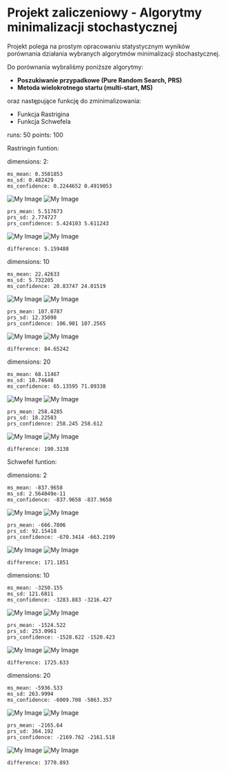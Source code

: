 # Projekt zaliczeniowy - Algorytmy minimalizacji stochastycznej
Projekt polega na prostym opracowaniu statystycznym wyników porównania działania wybranych algorytmów minimalizacji stochastycznej.

Do porównania wybraliśmy poniższe algorytmy:
- **Poszukiwanie przypadkowe (Pure Random Search, PRS)**
- **Metoda wielokrotnego startu (multi-start, MS)**

oraz następujące funkcję do zminimalizowania:
- Funkcja Rastrigina
- Funkcja Schwefela

runs: 50 
points: 100 

Rastringin funtion:


dimensions: 2:
```
ms_mean: 0.3581853
ms_sd: 0.482429
ms_confidence: 0.2244652 0.4919053
```
![My Image](histograms/Rastirgin_2_ms.png)
![My Image](boxplot/Rastirgin_2_ms.png)

```
prs_mean: 5.517673
prs_sd: 2.774727
prs_confidence: 5.424103 5.611243
```
![My Image](histograms/Rastirgin_2_prs.png)
![My Image](boxplot/Rastirgin_2_prs.png)
```
difference: 5.159488
```

dimensions: 10 

```
ms_mean: 22.42633
ms_sd: 5.732205
ms_confidence: 20.83747 24.01519
```
![My Image](histograms/Rastirgin_10_ms.png)
![My Image](boxplot/Rastirgin_10_ms.png)
```
prs_mean: 107.0787
prs_sd: 12.35098
prs_confidence: 106.901 107.2565
```
![My Image](histograms/Rastirgin_10_prs.png)
![My Image](boxplot/Rastirgin_10_prs.png)
```
difference: 84.65242
```
dimensions: 20

```
ms_mean: 68.11467
ms_sd: 10.74648
ms_confidence: 65.13595 71.09338
```
![My Image](histograms/Rastirgin_20_ms.png)
![My Image](boxplot/Rastirgin_20_ms.png)
```
prs_mean: 258.4285
prs_sd: 18.22583
prs_confidence: 258.245 258.612
```
![My Image](histograms/Rastirgin_20_prs.png)
![My Image](boxplot/Rastirgin_20_prs.png)
```
difference: 190.3138
```
Schwefel funtion:

dimensions: 2 
```
ms_mean: -837.9658
ms_sd: 2.564049e-11
ms_confidence: -837.9658 -837.9658
```
![My Image](histograms/Schwefel_2_ms.png)
![My Image](boxplot/Schwefel_2_ms.png)
```
prs_mean: -666.7806
prs_sd: 92.15418
prs_confidence: -670.3414 -663.2199
```
![My Image](histograms/Schwefel_2_prs.png)
![My Image](boxplot/Schwefel_2_prs.png)
```
difference: 171.1851
```

dimensions: 10
```
ms_mean: -3250.155
ms_sd: 121.6811
ms_confidence: -3283.883 -3216.427
```
![My Image](histograms/Schwefel_10_ms.png)
![My Image](boxplot/Schwefel_10_ms.png)
```
prs_mean: -1524.522
prs_sd: 253.0961
prs_confidence: -1528.622 -1520.423
```
![My Image](histograms/Schwefel_10_prs.png)
![My Image](boxplot/Schwefel_10_prs.png)
```
difference: 1725.633
```
dimensions: 20 
```
ms_mean: -5936.533
ms_sd: 263.9994
ms_confidence: -6009.708 -5863.357
```
![My Image](histograms/Schwefel_20_ms.png)
![My Image](boxplot/Schwefel_20_ms.png)
```
prs_mean: -2165.64
prs_sd: 364.192
prs_confidence: -2169.762 -2161.518
```
![My Image](histograms/Schwefel_20_prs.png)
![My Image](boxplot/Schwefel_20_prs.png)
```
difference: 3770.893
```
